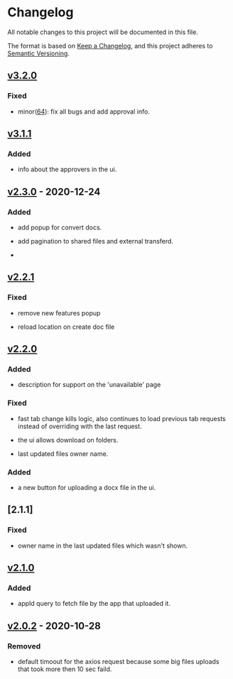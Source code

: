 # Changelog

All notable changes to this project will be documented in this file.

The format is based on [Keep a Changelog](https://keepachangelog.com/en/1.0.0/),
and this project adheres to [Semantic Versioning](https://semver.org/spec/v2.0.0.html).

## [v3.2.0]

### Fixed

- minor([64](https://github.com/meateam/drive-ui/pull/64)): fix all bugs and add approval info.

## [v3.1.1]

### Added

- info about the approvers in the ui.

## [v2.3.0] - 2020-12-24

### Added

- add popup for convert docs.

- add pagination to shared files and external transferd.
- 
## [v2.2.1]

### Fixed

- remove new features popup

- reload location on create doc file

## [v2.2.0]

### Added 

- description for support on the 'unavailable' page

### Fixed

- fast tab change kills logic, also continues to load previous tab requests instead of overriding with the last request.

- the ui allows download on folders.

- last updated files owner name.

### Added 

- a new button for uploading a docx file in the ui.

## [2.1.1]

### Fixed

- owner name in the last updated files which wasn't shown.

## [v2.1.0]

### Added

- appId query to fetch file by the app that uploaded it.

## [v2.0.2] - 2020-10-28

### Removed

- default timoout for the axios request because some big files uploads that took more then 10 sec faild.

[unreleased]: https://github.com/meateam/api-gateway/compare/master...develop
[v2.0.2]: https://github.com/meateam/api-gateway/compare/develop...v2.0.2
[v2.1.0]: https://github.com/meateam/api-gateway/compare/v2.0.2...v2.1.0
[v2.1.1]: https://github.com/meateam/api-gateway/compare/v2.1.0...v2.1.1
[v2.2.0]: https://github.com/meateam/api-gateway/compare/v2.1.1...v2.2.0
[v2.2.1]: https://github.com/meateam/api-gateway/compare/v2.2.0...v2.2.1
[v2.3.0]: https://github.com/meateam/api-gateway/compare/v2.2.1...v2.3.0
[v3.1.1]: https://github.com/meateam/api-gateway/compare/v2.3.0...v3.1.1
[v3.2.0]: https://github.com/meateam/api-gateway/compare/v3.1.1...v3.2.0





